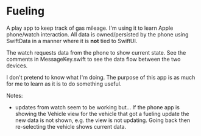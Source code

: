 # Fueling

A play app to keep track of gas mileage.  I'm using it to learn Apple
phone/watch interaction. All data is owned/persisted by the phone using
SwiftData in a manner where it is **not** tied to SwiftUI.

The watch requests data from the phone to show current state. See the comments
in MessageKey.swift to see the data flow between the two devices.

I don't pretend to know what I'm doing.  The purpose of this app is as much
for me to learn as it is to do something useful.

Notes:

- updates from watch seem to be working but...  If the phone app is showing
  the Vehicle view for the vehicle that got a fueling update the new data
  is not shown, e.g. the view is not updating.  Going back then re-selecting
  the vehicle shows current data.

